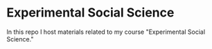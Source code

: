 # Experimental Social Science

In this repo I host materials related to my course "Experimental Social Science."